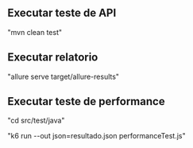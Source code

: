 
## Executar teste de API

"mvn clean test"

## Executar relatorio

"allure serve target/allure-results"


## Executar teste de performance

"cd src/test/java"

"k6 run --out json=resultado.json performanceTest.js"


